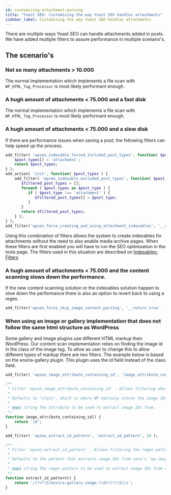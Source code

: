```yaml
---
id: customizing-attachment-parsing
title: "Yoast SEO: Customizing the way Yoast SEO handles attachments"
sidebar_label: Customizing the way Yoast SEO handles attachments
---
```


There are multiple ways Yoast SEO can handle attachments added in posts. We have added multiple filters to assure performance in multiple scenario's.
## The scenario's

### Not so many attachments > 10.000

The normal implementation which implements a file scan with `WP_HTML_Tag_Processor` is most likely performant enough.

### A hugh amount of attachments < 75.000 and a fast disk
The normal implementation which implements a file scan with `WP_HTML_Tag_Processor` is most likely performant enough.

### A hugh amount of attachments < 75.000 and a slow disk

If there are performance issues when saving a post, the following filters can help speed up the process.

```php
add_filter( 'wpseo_indexable_forced_included_post_types', function( $post_types ) {
    $post_types[] = 'attachment';
    return $post_types;
} );
add_action( 'init', function( $post_types ) {
    add_filter( 'wpseo_indexable_excluded_post_types', function( $post_types ) {
       $filtered_post_types = [];
       foreach ( $post_types as $post_type ) {
          if ( $post_type !== 'attachment' ) {
             $filtered_post_types[] = $post_type;
          }
       }
       return $filtered_post_types;
    } );
} );
add_filter('wpseo_force_creating_and_using_attachment_indexables', '__return_true'  );
```
Using this combination of filters allows the system to create indexables for attachments without the need to also enable media archive pages. When these filters are first enabled you will have to run the SEO optimisation in the tools page.
The filters used in this situation are described on [Indexables: Filters](/features/indexables/indexables-filters/)

### A hugh amount of attachments < 75.000 and the content scanning slows down the performance.

If the new content scanning solution or the indexables solution happen to slow down the performance there is also an option to revert back to using a regex.

```php
add_filter('wpseo_force_skip_image_content_parsing', '__return_true'  );
```

### When using an image or gallery implementation that does not follow the same html structure as WordPress
Some gallery and image plugins use different HTML markup then WordPress. Our content scan implementation relies on finding the image id in the class of the image tag.
To allow as user to change this to allow different types of markup there are two filters. The example below is based on the envira-gallery plugin. This plugin uses the id field instead of the class field.
```php
add_filter( 'wpseo_image_attribute_containing_id', 'image_attribute_containing_id', 10 );

/**
 * Filter 'wpseo_image_attribute_containing_id' - Allows filtering what attribute will be used to extract image IDs from.
 *
 * Defaults to "class", which is where WP natively stores the image IDs, in a `wp-image-<ID>` format.
 *
 * @api string The attribute to be used to extract image IDs from.
 */
function image_attribute_containing_id() {
    return 'id';
}

add_filter( 'wpseo_extract_id_pattern', 'extract_id_pattern', 10 );

/**
 * Filter 'wpseo_extract_id_pattern' - Allows filtering the regex pattern to be used to extract image IDs from class/attribute names.
 *
 * Defaults to the pattern that extracts image IDs from core's `wp-image-<ID>` native format in image classes.
 *
 * @api string The regex pattern to be used to extract image IDs from class names. Empty string if the whole class/attribute should be returned.
 */
function extract_id_pattern() {
    return '/(?<!\S)envira-gallery-image-(\d+)(?!\S)/i';
}
```
